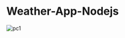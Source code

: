 # Weather-App-Nodejs

![pc1](https://user-images.githubusercontent.com/69143183/151867066-29c813df-0fe7-46d3-accd-fdd719bcc877.jpg)
